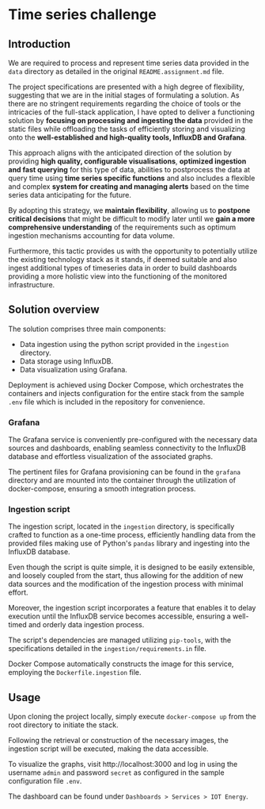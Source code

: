 # Time series challenge

## Introduction

We are required to process and represent time series data provided in the `data` directory as detailed in the 
original `README.assignment.md` file.

The project specifications are presented with a high degree of flexibility, suggesting that we are in the initial 
stages of formulating a solution. As there are no stringent requirements regarding the choice of tools or the 
intricacies of the full-stack application, I have opted to deliver a functioning solution by 
**focusing on processing and ingesting the data** provided in the static files while offloading the tasks of 
efficiently storing and visualizing onto the **well-established and high-quality tools, InfluxDB and Grafana**.

This approach aligns with the anticipated direction of the solution by providing **high quality, configurable 
visualisations**, **optimized ingestion and fast querying** for this type of data, abilities to postprocess the
data at query time using **time series specific functions** and also includes a flexible and complex 
**system for creating and managing alerts** based on the time series data anticipating for the future.

By adopting this strategy, we **maintain flexibility**, allowing us to **postpone critical decisions** that might
be difficult to modify later until we **gain a more comprehensive understanding** of the requirements such as optimum
ingestion mechanisms accounting for data volume.

Furthermore, this tactic provides us with the opportunity to potentially utilize the existing technology stack as
it stands, if deemed suitable and also ingest additional types of timeseries data in order to build dashboards 
providing a more holistic view into the functioning of the monitored infrastructure.

## Solution overview

The solution comprises three main components:
- Data ingestion using the python script provided in the `ingestion` directory.
- Data storage using InfluxDB.
- Data visualization using Grafana.

Deployment is achieved using Docker Compose, which orchestrates the containers and injects configuration for the
entire stack from the sample `.env` file which is included in the repository for convenience.

### Grafana

The Grafana service is conveniently pre-configured with the necessary data sources and dashboards, 
enabling seamless connectivity to the InfluxDB database and effortless visualization of the associated graphs.

The pertinent files for Grafana provisioning can be found in the `grafana` directory and are mounted into the 
container through the utilization of docker-compose, ensuring a smooth integration process.


### Ingestion script

The ingestion script, located in the `ingestion` directory, is specifically crafted to function as a 
one-time process, efficiently handling data from the provided files making use of Python's `pandas` library and 
ingesting into the InfluxDB database.

Even though the script is quite simple, it is designed to be easily extensible, and loosely coupled from the start,
thus allowing for the addition of new data sources and the modification of the ingestion process with minimal effort.

Moreover, the ingestion script incorporates a feature that enables it to delay execution until the InfluxDB service
becomes accessible, ensuring a well-timed and orderly data ingestion process.

The script's dependencies are managed utilizing `pip-tools`, with the specifications detailed in the 
`ingestion/requirements.in` file.

Docker Compose automatically constructs the image for this service, employing the `Dockerfile.ingestion` file.


## Usage

Upon cloning the project locally, simply execute `docker-compose up` from the root directory to initiate the stack.

Following the retrieval or construction of the necessary images, the ingestion script will be executed, 
making the data accessible.

To visualize the graphs, visit http://localhost:3000 and log in using the username `admin` and password `secret` as
configured in the sample configuration file `.env`.

The dashboard can be found under `Dashboards > Services > IOT Energy`.
